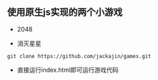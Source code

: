 ## 使用原生js实现的两个小游戏

- 2048

- 消灭星星

```
git clone https://github.com/jackajin/games.git
```
- 直接运行index.html即可运行游戏代码